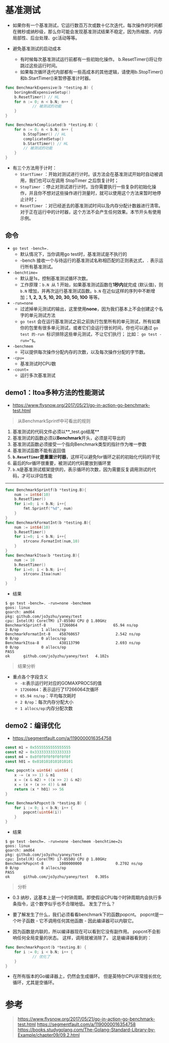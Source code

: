 

#

# 基准测试
- 如果你有一个基准测试，它运行数百万次或数十亿次迭代，每次操作的时间都在微秒或纳秒级，那么你可能会发现基准测试结果不稳定，因为热缩放、内存局部性、后台处理、gc活动等等。


- 避免基准测试的启动成本
  - 有时候每次基准测试运行前都有一些初始化操作。 b.ResetTimer()将让你跳过这些运行时间。
  - 如果每次循环迭代内部都有一些高成本的其他逻辑，请使用b.StopTimer()和b.StartTimer()来暂停基准计时器。
```go
func BenchmarkExpensive(b *testing.B) {
    boringAndExpensiveSetup()
    b.ResetTimer() // HL
    for n := 0; n < b.N; n++ {
            // 被测试的功能
    }
}

func BenchmarkComplicated(b *testing.B) {
    for n := 0; n < b.N; n++ {
        b.StopTimer() // HL
        complicatedSetup()
        b.StartTimer() // HL
        // 被测试的功能
    }
}
```
- 有三个方法用于计时：
  - `StartTimer` ：开始对测试进行计时。该方法会在基准测试开始时自动被调用，我们也可以在调用 StopTimer 之后恢复计时；
  - `StopTimer` ：停止对测试进行计时。当你需要执行一些复杂的初始化操作，并且你不想对这些操作进行测量时，就可以使用这个方法来暂时地停止计时；
  - `ResetTimer` ：对已经逝去的基准测试时间以及内存分配计数器进行清零。对于正在运行中的计时器，这个方法不会产生任何效果。本节开头有使用示例。
## 命令
- `go test -bench=.`
  - 默认情况下，当你调用go test时，基准测试是不执行的
  -  -bench 接收一个与待运行的基准测试名称相匹配的正则表达式，`.` 表示运行所有基准测试。
- `-benchtime=`
  - 默认是1s，控制基准测试循环次数。
  - 工作原理：`b.N `从 1 开始，如果基准测试函数在**1秒内**就完成 (默认值)，则 `b.N` 增加，并再次运行基准测试函数。`b.N` 在近似这样的序列中不断增加；**1, 2, 3, 5, 10, 20, 30, 50, 100** 等等。 
- `-run=none`
  - 过滤掉单元测试的输出，这里使用**none**，因为我们基本上不会创建这个名字的单元测试方法
  - `go test` 会在运行基准测试之前之前执行包里所有的单元测试，所有如果你的包里有很多单元测试，或者它们会运行很长时间，你也可以通过 `go test 的-run `标识排除这些单元测试，不让它们执行； 比如： `go test -run=^$`。
- `-benchmem`
  - 可以提供每次操作分配内存的次数，以及每次操作分配的字节数。
- `-cpu=`
  - 基准测试时CPU数
- `-count=`
  - 运行多次基准测试

## demo1：Itoa多种方法的性能测试
- https://www.flysnow.org/2017/05/21/go-in-action-go-benchmark-test.html
> 从BenchmarkSprintf中可看出的规则
1. 基准测试的代码文件必须以**_test.go结尾**
2. 基准测试的函数必须以**Benchmark**开头，必须是可导出的
3. 基准测试函数必须接受一个指向Benchmark类型的指针作为唯一参数
4. 基准测试函数不能有返回值
5. **`b.ResetTimer`是重置计时器**，这样可以避免for循环之前的初始化代码的干扰
6. 最后的for循环很重要，被测试的代码要放到循环里
7. `b.N`是基准测试框架提供的，表示循环的次数，因为需要反复调用测试的代码，才可以评估性能

----

```go
func BenchmarkSprintf(b *testing.B){
	num := int64(10)
	b.ResetTimer()
	for i:=0; i < b.N; i++{
		fmt.Sprintf("%d", num)
	}
}
func BenchmarkFormatInt(b *testing.B){
	num := int64(10)
	b.ResetTimer()
	for i:=0; i < b.N; i++{
		strconv.FormatInt(num,10)
	}
}
func BenchmarkItoa(b *testing.B){
	num := 10
	b.ResetTimer()
	for i:=0; i < b.N; i++{
		strconv.Itoa(num)
	}
}
```
- 结果
```
$ go test -bench=. -run=none -benchmem
goos: linux
goarch: amd64
pkg: github.com/jo3yzhu/yaney/test
cpu: Intel(R) Core(TM) i7-8550U CPU @ 1.80GHz
BenchmarkSprintf-8      17266064                65.94 ns/op            2 B/op          1 allocs/op
BenchmarkFormatInt-8    458760657                2.542 ns/op           0 B/op          0 allocs/op
BenchmarkItoa-8         438113790                2.693 ns/op           0 B/op          0 allocs/op
PASS
ok      github.com/jo3yzhu/yaney/test   4.102s

```
> 结果分析
- 重点各个字段含义
  - `-8`:表示运行时对应的GOMAXPROCS的值
  - `17266064`：表示运行了17266064次循环
  - `65.94 ns/op`：平均每次耗时
  - `2 B/op`：每次内存分配大小
  - `1 allocs/op`:内存分配次数

## demo2：编译优化
- https://segmentfault.com/a/1190000016354758

```go
const m1 = 0x5555555555555555
const m2 = 0x3333333333333333
const m4 = 0x0f0f0f0f0f0f0f0f
const h01 = 0x0101010101010101

func popcnt(x uint64) uint64 {
	x -= (x >> 1) & m1
	x = (x & m2) + ((x >> 2) & m2)
	x = (x + (x >> 4)) & m4
	return (x * h01) >> 56
}

func BenchmarkPopcnt(b *testing.B) {
	for i := 0; i < b.N; i++ {
		popcnt(uint64(i))
	}
}
```
- 结果
```
$ go test -bench=. -run=none -benchmem -benchtime=2s      
goos: linux
goarch: amd64
pkg: github.com/jo3yzhu/yaney/test
cpu: Intel(R) Core(TM) i7-8550U CPU @ 1.80GHz
BenchmarkPopcnt-8       1000000000               0.2702 ns/op          0 B/op          0 allocs/op
PASS
ok      github.com/jo3yzhu/yaney/test   0.305s
```

> 分析
- 0.3 纳秒，这基本上是一个时钟周期。即使假设CPU每个时钟周期内会执行多条指令，这个数字似乎也不合理地低。 发生了什么？

- 要了解发生了什么，我们必须看看benchmark下的函数popcnt。  popcnt是一个叶子函数 - 它不调用任何其他函数 - 因此编译器可以内联它。

- 因为函数是内联的，所以编译器现在可以看到它没有副作用。  popcnt不会影响任何全局变量的状态。 这样，调用就被消除了。 这是编译器看到的：
```go
func BenchmarkPopcnt(b *testing.B) {
    for i := 0; i < b.N; i++ {
            // 优化了
    }
}
```
- 在所有版本的Go编译器上，仍然会生成循环。 但是英特尔CPU非常擅长优化循环，尤其是空循环。



# 参考
> https://www.flysnow.org/2017/05/21/go-in-action-go-benchmark-test.html
> https://segmentfault.com/a/1190000016354758
> https://books.studygolang.com/The-Golang-Standard-Library-by-Example/chapter09/09.2.html